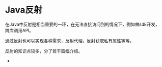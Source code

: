 
# **Java反射**

在Java中反射是相当重要的一环，在无法直接访问到的情况下，例如做sdk开发，跨库调用API。

通过反射也可以实现各种需求，反射代理，反射获取私有属性等等。


反射的知识点较多，分了若干篇幅介绍。

- 


